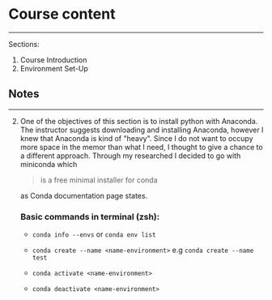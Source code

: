 # Course content
----------------
Sections:
<ol>
  <li>Course Introduction</li>
  <li>Environment Set-Up</li>
</ol>

## Notes
--------
2. One of the objectives of this section is to install python with Anaconda. The instructor suggests downloading and installing Anaconda, however I knew that Anaconda is kind of "heavy". Since I do not want to occupy more space in the memor than what I need, I thought to give a chance to a different approach. Through my researched I decided to go with miniconda which
    > is a free minimal installer for conda

    as Conda documentation page states.
    
    ### Basic commands in terminal (zsh):
    
    * ```conda info --envs``` or ```conda env list```
    
    * ```conda create --name <name-environment>``` e.g ```conda create --name test```
    
    * ```conda activate <name-environment>```
    
    * ```conda deactivate <name-environment>```
